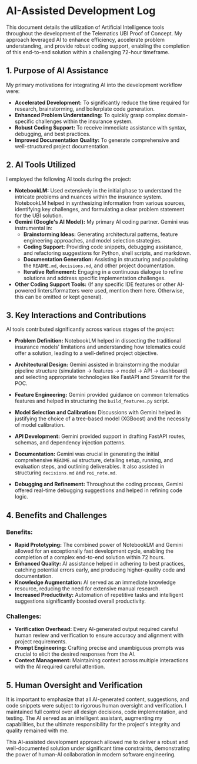 # AI-Assisted Development Log

This document details the utilization of Artificial Intelligence tools throughout the development of the Telematics UBI Proof of Concept. My approach leveraged AI to enhance efficiency, accelerate problem understanding, and provide robust coding support, enabling the completion of this end-to-end solution within a challenging 72-hour timeframe.

## 1. Purpose of AI Assistance

My primary motivations for integrating AI into the development workflow were:
*   **Accelerated Development:** To significantly reduce the time required for research, brainstorming, and boilerplate code generation.
*   **Enhanced Problem Understanding:** To quickly grasp complex domain-specific challenges within the insurance system.
*   **Robust Coding Support:** To receive immediate assistance with syntax, debugging, and best practices.
*   **Improved Documentation Quality:** To generate comprehensive and well-structured project documentation.

## 2. AI Tools Utilized

I employed the following AI tools during the project:

*   **NotebookLM:** Used extensively in the initial phase to understand the intricate problems and nuances within the insurance system. NotebookLM helped in synthesizing information from various sources, identifying key challenges, and formulating a clear problem statement for the UBI solution.
*   **Gemini (Google's AI Model):** My primary AI coding partner. Gemini was instrumental in:
    *   **Brainstorming Ideas:** Generating architectural patterns, feature engineering approaches, and model selection strategies.
    *   **Coding Support:** Providing code snippets, debugging assistance, and refactoring suggestions for Python, shell scripts, and markdown.
    *   **Documentation Generation:** Assisting in structuring and populating the `README.md`, `decisions.md`, and other project documentation.
    *   **Iterative Refinement:** Engaging in a continuous dialogue to refine solutions and address specific implementation challenges.
*   **Other Coding Support Tools:** (If any specific IDE features or other AI-powered linters/formatters were used, mention them here. Otherwise, this can be omitted or kept general).

## 3. Key Interactions and Contributions

AI tools contributed significantly across various stages of the project:

*   **Problem Definition:** NotebookLM helped in dissecting the traditional insurance models' limitations and understanding how telematics could offer a solution, leading to a well-defined project objective.
*   **Architectural Design:** Gemini assisted in brainstorming the modular pipeline structure (simulation -> features -> model -> API -> dashboard) and selecting appropriate technologies like FastAPI and Streamlit for the POC.
*   **Feature Engineering:** Gemini provided guidance on common telematics features and helped in structuring the `build_features.py` script.
*   **Model Selection and Calibration:** Discussions with Gemini helped in justifying the choice of a tree-based model (XGBoost) and the necessity of model calibration.
*   **API Development:** Gemini provided support in drafting FastAPI routes, schemas, and dependency injection patterns.

*   **Documentation:** Gemini was crucial in generating the initial comprehensive `README.md` structure, detailing setup, running, and evaluation steps, and outlining deliverables. It also assisted in structuring `decisions.md` and `roi_note.md`.
*   **Debugging and Refinement:** Throughout the coding process, Gemini offered real-time debugging suggestions and helped in refining code logic.

## 4. Benefits and Challenges

### Benefits:
*   **Rapid Prototyping:** The combined power of NotebookLM and Gemini allowed for an exceptionally fast development cycle, enabling the completion of a complex end-to-end solution within 72 hours.
*   **Enhanced Quality:** AI assistance helped in adhering to best practices, catching potential errors early, and producing higher-quality code and documentation.
*   **Knowledge Augmentation:** AI served as an immediate knowledge resource, reducing the need for extensive manual research.
*   **Increased Productivity:** Automation of repetitive tasks and intelligent suggestions significantly boosted overall productivity.

### Challenges:
*   **Verification Overhead:** Every AI-generated output required careful human review and verification to ensure accuracy and alignment with project requirements.
*   **Prompt Engineering:** Crafting precise and unambiguous prompts was crucial to elicit the desired responses from the AI.
*   **Context Management:** Maintaining context across multiple interactions with the AI required careful attention.

## 5. Human Oversight and Verification

It is important to emphasize that all AI-generated content, suggestions, and code snippets were subject to rigorous human oversight and verification. I maintained full control over all design decisions, code implementation, and testing. The AI served as an intelligent assistant, augmenting my capabilities, but the ultimate responsibility for the project's integrity and quality remained with me.

This AI-assisted development approach allowed me to deliver a robust and well-documented solution under significant time constraints, demonstrating the power of human-AI collaboration in modern software engineering.
